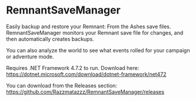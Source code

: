 # RemnantSaveManager
Easily backup and restore your Remnant: From the Ashes save files. RemnantSaveManager monitors your Remnant save file for changes, and then automatically creates backups.

You can also analyze the world to see what events rolled for your campaign or adventure mode.

Requires .NET Framework 4.7.2 to run. Download here:
https://dotnet.microsoft.com/download/dotnet-framework/net472

You can download from the Releases section:
https://github.com/Razzmatazzz/RemnantSaveManager/releases
